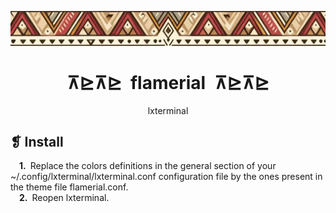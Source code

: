 <p align="center">
	<img src="../../banner.webp" alt="" />
</p>
<h1 align="center">⊼⊵⊼⊵&ensp;flamerial&ensp;⊼⊵⊼⊵</h1>
<p align="center">lxterminal</p>

## ❡ Install

&emsp;**1.**&ensp;Replace the colors definitions in the general section of your ~/.config/lxterminal/lxterminal.conf configuration file by the ones present in the theme file flamerial.conf.\
&emsp;**2.**&ensp;Reopen lxterminal.
